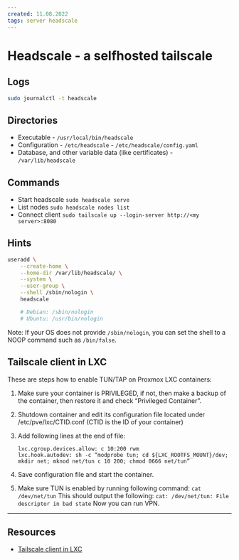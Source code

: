 ```yaml
---
created: 11.08.2022
tags: server headscale
---
```


# Headscale - a selfhosted tailscale

## Logs

```bash
sudo journalctl -t headscale
```

## Directories

* Executable - `/usr/local/bin/headscale`
* Configuration - `/etc/headscale` - `/etc/headscale/config.yaml`
* Database, and other variable data (like certificates) - `/var/lib/headscale`

## Commands

* Start headscale `sudo headscale serve`
* List nodes `sudo headscale nodes list`
* Connect client `sudo tailscale up --login-server http://<my server>:8080`

## Hints

```bash
useradd \
    --create-home \
    --home-dir /var/lib/headscale/ \
    --system \
    --user-group \
    --shell /sbin/nologin \
    headscale

    # Debian: /sbin/nologin
    # Ubuntu: /usr/bin/nologin
```

Note: If your OS does not provide `/sbin/nologin`, you can set the shell to a NOOP command such as `/bin/false`.

## Tailscale client in LXC

These are steps how to enable TUN/TAP on Proxmox LXC containers:

1. Make sure your container is PRIVILEGED, if not, then make a backup of the container, then restore it and check “Privileged Container”.
2. Shutdown container and edit its configuration file located under /etc/pve/lxc/CTID.conf (CTID is the ID of your container)
3. Add following lines at the end of file:

    ```config
    lxc.cgroup.devices.allow: c 10:200 rwm
    lxc.hook.autodev: sh -c “modprobe tun; cd ${LXC_ROOTFS_MOUNT}/dev; mkdir net; mknod net/tun c 10 200; chmod 0666 net/tun”
    ```

4. Save configuration file and start the container.
5. Make sure TUN is enabled by running following command:
`cat /dev/net/tun`
This should output the following:
`cat: /dev/net/tun: File descriptor in bad state`
Now you can run VPN.

---

## Resources

* [Tailscale client in LXC](https://discuss.linuxcontainers.org/t/no-dev-net-tun-inside-lxc-container/8344/13)
